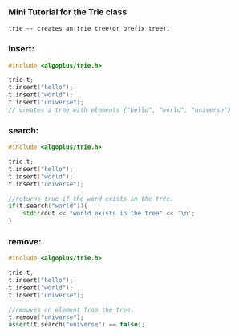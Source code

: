 ### Mini Tutorial for the Trie class

    trie -- creates an trie tree(or prefix tree).

### **insert**:
```cpp
#include <algoplus/trie.h>

trie t;
t.insert("hello");
t.insert("world");
t.insert("universe");
// creates a tree with elements {"hello", "world", "universe"}
```
### **search**:
```cpp
#include <algoplus/trie.h>

trie t;
t.insert("hello");
t.insert("world");
t.insert("universe");

//returns true if the word exists in the tree.
if(t.search("world")){
    std::cout << "world exists in the tree" << '\n';
}

```

### **remove**:
```cpp
#include <algoplus/trie.h>

trie t;
t.insert("hello");
t.insert("world");
t.insert("universe");

//removes an element from the tree.
t.remove("universe");
assert(t.search("universe") == false);
```

